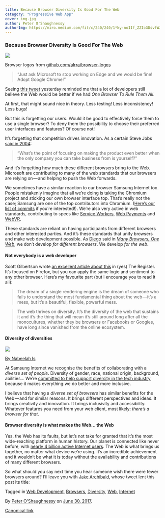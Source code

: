 ```yaml
---
title: Because Browser Diversity Is Good For The Web
category: "Progressive Web App"
cover: img.jpg
author: Peter O'Shaughnessy
authorImg: https://miro.medium.com/fit/c/240/240/1*ky-noIIf_ZZIoGDsvfW3AA.jpeg
---
```


### Because Browser Diversity Is Good For The Web

![](https://cdn-images-1.medium.com/max/800/1*F3-8rM92bbTy7JDZpkcJdw.png)

Browser logos from [github.com/alrra/browser-logos](https://github.com/alrra/browser-logos)

> “Just ask Microsoft to stop working on Edge and we would be fine! Adopt Google Chrome!”

Seeing [this tweet](https://twitter.com/Shyamal890/status/880462367154294784) yesterday reminded me that a lot of developers still believe the Web would be better if we had _One Browser To Rule Them All_.

At first, that might sound nice in theory. Less testing! Less inconsistency! Less bugs!

But this is forgetting our users. Would it be good to effectively force them to use a single browser? To deny them the possibility to choose their preferred user interfaces and features? Of course not!

It’s forgetting that competition drives innovation. As a certain Steve Jobs [said in 2004](https://www.bloomberg.com/news/articles/2004-10-11/the-seed-of-apples-innovation):

> “What’s the point of focusing on making the product even better when the only company you can take business from is yourself?”

And it’s forgetting how much these different browsers bring to the Web. Microsoft are contributing to many of the web standards that our browsers are relying on — and helping to push the Web forwards.

We sometimes have a similar reaction to our browser Samsung Internet too. People mistakenly imagine that all we’re doing is taking the Chromium project and sticking our own browser interface top. That’s really not the case; Samsung are one of the top contributors into Chromium. ([Here’s our list of commits](http://samsung.github.io/Chromium/commits.html) if you’re interested!). We’re also very active in web standards, contributing to specs like [Service Workers](https://w3c.github.io/ServiceWorker/), [Web Payments](https://www.w3.org/Payments/) and [WebVR](https://w3c.github.io/vr-workshop/).

These standards are reliant on having participants from different browsers and other interested parties. And it’s these standards that unify browsers and make web development possible. As [Diego](https://medium.com/u/33cea791460a) said in [_Many Browsers, One Web_](https://medium.com/samsung-internet-dev/many-browsers-one-web-21730352afbc), we don’t develop _for different browsers_. We develop _for the web_.

#### Not everybody is a web developer

Scott Gilbertson wrote [an excellent article about this](https://www.theregister.co.uk/2017/04/19/firefox_a_call_to_freedom/) in (yes) The Register. It’s focused on Firefox, but you can apply the same logic and sentiment to any other browser. Here’s my favourite part (but I encourage you to read it all):

> The dream of a single rendering engine is the dream of someone who fails to understand the most fundamental thing about the web — it’s a mess, but it’s a beautiful, flexible, powerful mess.

> The web thrives on diversity. It’s the diversity of the web that sustains it and it’s the thing that will mean it’s still around long after all the monocultures, whether they be browsers or Facebooks or Googles, have long since vanished from the online ecosystem.

#### Diversity of diversities

![](https://cdn-images-1.medium.com/max/800/1*Ae2CfOrqx1851_Qurp4Z-w.jpeg)

[By Nabeelah Is](https://www.flickr.com/photos/nabeelah0101/6681069305/)

At Samsung Internet we recognise the benefits of collaborating with a _diverse set of people_. Diversity of gender, race, national origin, background, abilities… We’re [committed to help support diversity in the tech industry](https://medium.com/samsung-internet-dev/supporting-diversity-at-tech-events-8b004965c0bd), because it makes everything we do better and more inclusive.

I believe that having a _diverse set of browsers_ has similar benefits for the Web — and for similar reasons. It brings different perspectives and ideas. It brings creativity and innovation. It brings inclusivity and accessibility. Whatever features you need from your web client, most likely: _there’s a browser for that_.

#### Browser diversity is what makes the Web… the Web

Yes, the Web has its faults, but let’s not take for granted that it’s the most wide-reaching platform in human history. Our planet is connected like never before, with [nearly 4 billion active Internet users](https://wearesocial.com/uk/special-reports/digital-in-2017-global-overview). The Web is what brings us together, no matter what device we’re using. It’s an incredible achievement and it wouldn’t be what it is today without the availability and contributions of many different browsers.

So what should you say next time you hear someone wish there were fewer browsers around? I’ll leave you with [Jake Archibald](https://medium.com/u/f87cd234b9d9), whose tweet lent this post its title:

Tagged in [Web Development](https://medium.com/tag/web-development), [Browsers](https://medium.com/tag/browsers), [Diversity](https://medium.com/tag/diversity), [Web](https://medium.com/tag/web), [Internet](https://medium.com/tag/internet)

By [Peter O'Shaughnessy](https://medium.com/@poshaughnessy) on [June 30, 2017](https://medium.com/p/910d1cbcdf3b).

[Canonical link](https://medium.com/@poshaughnessy/because-browser-diversity-is-good-for-the-web-910d1cbcdf3b)
